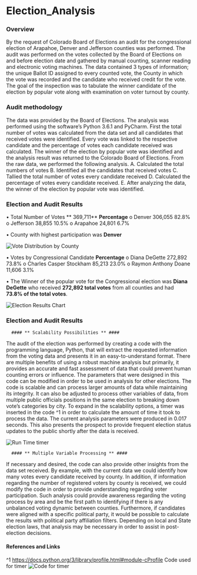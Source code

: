 # Election_Analysis

### **Overview** ###
By the request of Colorado Board of Elections an audit for the congressional election of Arapahoe, Denver and Jefferson counties was performed. The audit was performed on the votes collected by the Board of Elections on and before election date and gathered by manual counting, scanner reading and electronic voting machines. The data contained 3 types of information; the unique Ballot ID assigned to every counted vote, the County in which the vote was recorded and the candidate who received credit for the vote. The goal of the inspection was to tabulate the winner candidate of the election by popular vote along with examination on voter turnout by county. 

### **Audit methodology** ###
The data was provided by the Board of Elections. The analysis was performed using the software’s Python 3.6.1 and PyCharm. First the total number of votes was calculated from the data set and all candidates that received votes were identified. Every vote was linked to the respective candidate and the percentage of votes each candidate received was calculated. The winner of the election by popular vote was identified and the analysis result was returned to the Colorado Board of Elections. 
From the raw data, we performed the following analysis. A. Calculated the total numbers of votes B. Identified all the candidates that received votes C. Tallied the total number of votes every candidate received D. Calculated the percentage of votes every candidate received. E. After analyzing the data, the winner of the election by popular vote was identified.

### **Election and Audit Results** ###
•	Total Number of Votes 	 	**	369,711**    **Percentage**
o	Denver				306,055	    82.8%
o	Jefferson 		  	  38,855		    10.5%
o	Arapahoe 		  	  24,801		      6.7%


•	County with highest participation was **Denver**

![Vote Distribution by County](https://user-images.githubusercontent.com/85839235/125385532-ae947180-e368-11eb-8493-faf366717325.png)


•	Votes by Congressional Candidate		       **Percentage**
o	Diana DeGette	 	             272,892		73.8%
o	Charles Casper Stockham 	 85,213		23.0%
o	Raymon Anthony Doane 	 11,606		  3.1%

•	The Winner of the popular vote for the Congressional election was **Diana DeGette** who received **272,892 total votes** from all counties and had **73.8% of the total votes**. 

![Election Results Chart](https://user-images.githubusercontent.com/85839235/125385563-bf44e780-e368-11eb-8bb7-ddeb4c60144b.png)

### **Election and Audit Results** ###
      #### ** Scalability Possibilities ** ####
The audit of the election was performed by creating a code with the programming language, Python, that will extract the requested information from the voting data and presents it in an easy-to-understand format. There are multiple benefits of using a robust machine analysis but primarily, it provides an accurate and fast assessment of data that could prevent human counting errors or influence. 
The parameters that were designed in this code can be modified in order to be used in analysis for other elections. The code is scalable and can process larger amounts of data while maintaining its integrity. It can also be adjusted to process other variables of data, from multiple public officials positions in the same election to breaking down vote’s categories by city. To expand in the scalability options, a timer was inserted in the code ^1 in order to calculate the amount of time it took to process the data. The current analysis parameters were produced in 0.017 seconds. This also presents the prospect to provide frequent election status updates to the public shortly after the data is received.

![Run Time timer](https://user-images.githubusercontent.com/85839235/125385668-ee5b5900-e368-11eb-81e2-536541164090.png)

      #### ** Multiple Variable Processing ** ####
If necessary and desired, the code can also provide other insights from the data set received. By example, with the current data we could identify how many votes every candidate received by county. In addition, if information regarding the number of registered voters by county is received, we could modify the code in order to provide understanding regarding voter participation.  Such analysis could provide awareness regarding the voting process by area and be the first path to identifying if there is any unbalanced voting dynamic between counties. 
Furthermore, if candidates were aligned with a specific political party, it would be possible to calculate the results with political party affiliation filters. Depending on local and State election laws, that analysis may be necessary in order to assist in post-election decisions. 

#### ****References and Links**** ####
^1 https://docs.python.org/3/library/profile.html#module-cProfile
Code used for timer
![Code for timer](https://user-images.githubusercontent.com/85839235/125385878-5873fe00-e369-11eb-8cf3-329dd14fbb3d.png)

